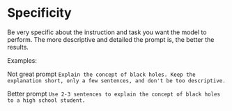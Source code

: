 # Specificity

Be very specific about the instruction and task you want the model to perform. The more
descriptive and detailed the prompt is, the better the results.

Examples:

Not great prompt
`Explain the concept of black holes. Keep the explanation short, only a few sentences, and don't be too descriptive.`

Better prompt
`Use 2-3 sentences to explain the concept of black holes to a high school student.`
